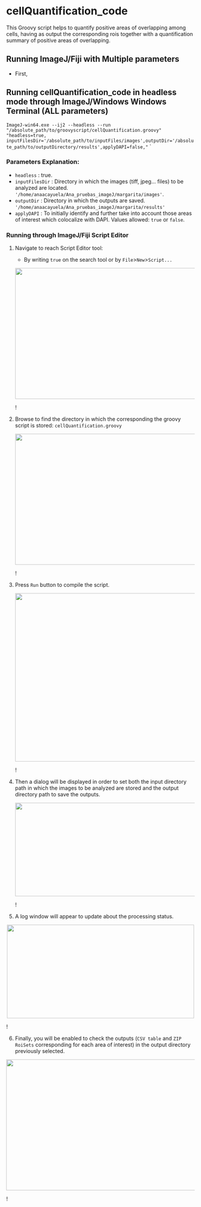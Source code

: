 # cellQuantification_code
This Groovy script helps to quantify positive areas of overlapping among cells, having as output the corresponding rois together with a quantification summary of positive areas of overlapping.

## Running ImageJ/Fiji with Multiple parameters
- First, 

## Running cellQuantification_code in headless mode through ImageJ/Windows Windows Terminal (ALL parameters)

``ImageJ-win64.exe --ij2 --headless --run "/absolute_path/to/groovyscript/cellQuantification.groovy" "headless=true, inputFilesDir='/absolute_path/to/inputFiles/images',outputDir='/absolute_path/to/outputDirectory/results',applyDAPI=false,"``
`
### Parameters Explanation:
- ``headless`` : true. 
- ``inputFilesDir`` : Directory in which the images (tiff, jpeg... files) to be analyzed are located. ``'/home/anaacayuela/Ana_pruebas_imageJ/margarita/images'``.
- ``outputDir`` : Directory in which the outputs are saved. ``'/home/anaacayuela/Ana_pruebas_imageJ/margarita/results'``
- ``applyDAPI`` : To initially identify and further take into account those areas of interest which colocalize with DAPI. Values allowed: ``true`` or ``false``.
### Running through ImageJ/Fiji Script Editor
1. Navigate to reach Script Editor tool:
   - By writing ``true`` on the search tool or by ``File``>``New``>``Script...``
     <p align="center">
    <img width="650" height="350" src="https://github.com/cnio-cmu-BioimageAnalysis/cellQuantification_code/assets/83207172/0ad85b7b-d214-41a1-83a3-ac4c9395231b">
    </p>!

2. Browse to find the directory in which the corresponding the groovy script is stored: ``cellQuantification.groovy``
    <p align="center">
    <img width="650" height="350" src="https://github.com/cnio-cmu-BioimageAnalysis/cellQuantification_code/assets/83207172/5b34dde0-2f35-4908-85f2-ffc4f89341d5">
    </p>!
 
3. Press ``Run`` button to compile the script.
    <p align="center">
    <img width="650" height="450" src="https://github.com/cnio-cmu-BioimageAnalysis/cellQuantification_code/assets/83207172/1886af45-c01a-44d3-804b-30e289a2aa38">
    </p>!

4. Then a dialog will be displayed in order to set both the input directory path in which the images to be analyzed are stored and the output directory path to save the outputs.
   <p align="center">
    <img width="500" height="250" src="https://github.com/cnio-cmu-BioimageAnalysis/cellQuantification_code/assets/83207172/b9948f92-942a-468d-b2df-b994e0aa9f85">
    </p>!

5. A log window will appear to update about the processing status.
  <p align="center">
    <img width="500" height="250" src="https://github.com/cnio-cmu-BioimageAnalysis/cellQuantification_code/assets/83207172/ae08ebc2-a720-451c-8a50-542a708972fa">
    </p>!
 
6. Finally, you will be enabled to check the outputs (``CSV table`` and ``ZIP RoiSets`` corresponding for each area of interest) in the output directory previously selected.
  <p align="center">
    <img width="650" height="350" src="https://github.com/cnio-cmu-BioimageAnalysis/cellQuantification_code/assets/83207172/bcd520f9-fed0-44f6-aade-757450d05539">
    </p>!
  





